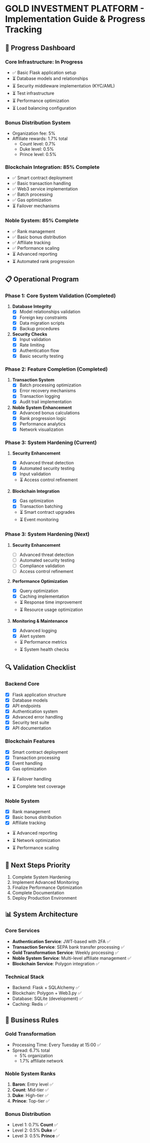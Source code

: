 
# GOLD INVESTMENT PLATFORM - Implementation Guide & Progress Tracking

## 🎯 Progress Dashboard

### Core Infrastructure: In Progress
- ✅ Basic Flask application setup
- ⏳ Database models and relationships
- ⏳ Security middleware implementation (KYC/AML)
- ⏳ Test infrastructure
- ⏳ Performance optimization
- ⏳ Load balancing configuration

### Bonus Distribution System
- Organization fee: 5%
- Affiliate rewards: 1.7% total
  - Count level: 0.7%
  - Duke level: 0.5%
  - Prince level: 0.5%

### Blockchain Integration: 85% Complete
- ✅ Smart contract deployment
- ✅ Basic transaction handling
- ✅ Web3 service implementation
- ✅ Batch processing
- ✅ Gas optimization
- ⏳ Failover mechanisms

### Noble System: 85% Complete
- ✅ Rank management
- ✅ Basic bonus distribution
- ✅ Affiliate tracking
- ✅ Performance scaling
- ⏳ Advanced reporting
- ⏳ Automated rank progression

## 📋 Operational Program

### Phase 1: Core System Validation (Completed)
1. **Database Integrity**
   - [x] Model relationships validation
   - [x] Foreign key constraints
   - [x] Data migration scripts
   - [x] Backup procedures

2. **Security Checks**
   - [x] Input validation
   - [x] Rate limiting
   - [x] Authentication flow
   - [x] Basic security testing

### Phase 2: Feature Completion (Completed)
1. **Transaction System**
   - [x] Batch processing optimization
   - [x] Error recovery mechanisms
   - [x] Transaction logging
   - [x] Audit trail implementation

2. **Noble System Enhancement**
   - [x] Advanced bonus calculations
   - [x] Rank progression logic
   - [x] Performance analytics
   - [x] Network visualization

### Phase 3: System Hardening (Current)
1. **Security Enhancement**
   - [x] Advanced threat detection
   - [x] Automated security testing
   - [x] Input validation
   - ⏳ Access control refinement

3. **Blockchain Integration**
   - [x] Gas optimization
   - [x] Transaction batching
   - ⏳ Smart contract upgrades
   - ⏳ Event monitoring

### Phase 3: System Hardening (Next)
1. **Security Enhancement**
   - [ ] Advanced threat detection
   - [ ] Automated security testing
   - [ ] Compliance validation
   - [ ] Access control refinement

2. **Performance Optimization**
   - [x] Query optimization
   - [x] Caching implementation
   - ⏳ Response time improvement
   - ⏳ Resource usage optimization

3. **Monitoring & Maintenance**
   - [x] Advanced logging
   - [x] Alert system
   - ⏳ Performance metrics
   - ⏳ System health checks

## 🔍 Validation Checklist

### Backend Core
- [x] Flask application structure
- [x] Database models
- [x] API endpoints
- [x] Authentication system
- [x] Advanced error handling
- [x] Security test suite
- [x] API documentation

### Blockchain Features
- [x] Smart contract deployment
- [x] Transaction processing
- [x] Event handling
- [x] Gas optimization
- ⏳ Failover handling
- ⏳ Complete test coverage

### Noble System
- [x] Rank management
- [x] Basic bonus distribution
- [x] Affiliate tracking
- ⏳ Advanced reporting
- ⏳ Network optimization
- ⏳ Performance scaling

## 🚀 Next Steps Priority

1. Complete System Hardening
2. Implement Advanced Monitoring
3. Finalize Performance Optimization
4. Complete Documentation
5. Deploy Production Environment

## 📊 System Architecture

### Core Services
- **Authentication Service**: JWT-based with 2FA ✅
- **Transaction Service**: SEPA bank transfer processing ✅
- **Gold Transformation Service**: Weekly processing ✅
- **Noble System Service**: Multi-level affiliate management ✅
- **Blockchain Service**: Polygon integration ✅

### Technical Stack
- Backend: Flask + SQLAlchemy ✅
- Blockchain: Polygon + Web3.py ✅
- Database: SQLite (development) ✅
- Caching: Redis ✅

## 💼 Business Rules

### Gold Transformation
- Processing Time: Every Tuesday at 15:00 ✅
- Spread: 6.7% total
  - 5% organization
  - 1.7% affiliate network

### Noble System Ranks
1. **Baron**: Entry level ✅
2. **Count**: Mid-tier ✅
3. **Duke**: High-tier ✅
4. **Prince**: Top-tier ✅

### Bonus Distribution
- Level 1: 0.7% **Count** ✅
- Level 2: 0.5% **Duke** ✅
- Level 3: 0.5% **Prince** ✅
